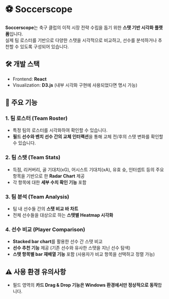# ⚽️ Soccerscope

**Soccerscope**는 축구 클럽의 이적 시장 전략 수립을 돕기 위한 **스탯 기반 시각화 플랫폼**입니다.  
실제 팀 로스터를 기반으로 다양한 스탯을 시각적으로 비교하고, 선수를 분석하거나 추천할 수 있도록 구성되어 있습니다.

## 🛠 개발 스택

- Frontend: **React**
- Visualization: **D3.js** (내부 시각화 구현에 사용되었다면 명시 가능)

## 🔑 주요 기능

### 1. 팀 로스터 (Team Roster)
- 특정 팀의 로스터를 시각화하여 확인할 수 있습니다.
- **필드 선수와 벤치 선수 간의 교체 인터랙션**을 통해 교체 전/후의 스탯 변화를 확인할 수 있습니다.

### 2. 팀 스탯 (Team Stats)
- 득점, 리커버리, 골 기대치(xG), 어시스트 기대치(xA), 유효 슛, 인터셉트 등의 주요 항목을 기반으로 한 **Radar Chart** 제공
- 각 항목에 대한 **세부 수치 확인 기능** 포함

### 3. 팀 분석 (Team Analysis)
- 팀 내 선수들 간의 **스탯 비교 바 차트**
- 전체 선수들을 대상으로 하는 **스탯별 Heatmap 시각화**

### 4. 선수 비교 (Player Comparison)
- **Stacked bar chart**를 활용한 선수 간 스탯 비교
- **선수 추천 기능** 제공 (기존 선수와 유사한 스탯을 지닌 선수 탐색)
- **스탯 항목별 bar 재배열 기능** 포함 (사용자가 비교 항목을 선택하고 정렬 가능)

## ⚠️ 사용 환경 유의사항

- 필드 영역의 **카드 Drag & Drop 기능은 Windows 환경에서만 정상적으로 동작**합니다.

